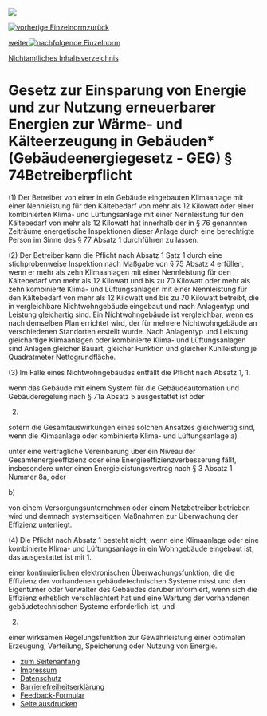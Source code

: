 ![](https://www.gesetze-im-internet.de/img/lay/BfJ_2021_WebSVG_de_de.svg)

[![vorherige Einzelnorm](https://www.gesetze-im-internet.de/img/button/p_left.gif)zurück](https://www.gesetze-im-internet.de/geg/__73.html "zur vorherigen Einzelnorm")

[weiter![nachfolgende Einzelnorm](https://www.gesetze-im-internet.de/img/button/p_right.gif)](https://www.gesetze-im-internet.de/geg/__75.html "zur nachfolgenden Einzelnorm")

[Nichtamtliches Inhaltsverzeichnis](https://www.gesetze-im-internet.de/geg/index.html#BJNR172810020BJNE007601128)

# Gesetz zur Einsparung von Energie und zur Nutzung erneuerbarer Energien zur Wärme- und Kälteerzeugung in Gebäuden\* (Gebäudeenergiegesetz - GEG)  § 74Betreiberpflicht

(1) Der Betreiber von einer in ein Gebäude eingebauten Klimaanlage mit einer Nennleistung für den Kältebedarf von mehr als 12 Kilowatt oder einer kombinierten Klima- und Lüftungsanlage mit einer Nennleistung für den Kältebedarf von mehr als 12 Kilowatt hat innerhalb der in § 76 genannten Zeiträume energetische Inspektionen dieser Anlage durch eine berechtigte Person im Sinne des § 77 Absatz 1 durchführen zu lassen.

(2) Der Betreiber kann die Pflicht nach Absatz 1 Satz 1 durch eine stichprobenweise Inspektion nach Maßgabe von § 75 Absatz 4 erfüllen, wenn er mehr als zehn Klimaanlagen mit einer Nennleistung für den Kältebedarf von mehr als 12 Kilowatt und bis zu 70 Kilowatt oder mehr als zehn kombinierte Klima- und Lüftungsanlagen mit einer Nennleistung für den Kältebedarf von mehr als 12 Kilowatt und bis zu 70 Kilowatt betreibt, die in vergleichbare Nichtwohngebäude eingebaut und nach Anlagentyp und Leistung gleichartig sind. Ein Nichtwohngebäude ist vergleichbar, wenn es nach demselben Plan errichtet wird, der für mehrere Nichtwohngebäude an verschiedenen Standorten erstellt wurde. Nach Anlagentyp und Leistung gleichartige Klimaanlagen oder kombinierte Klima- und Lüftungsanlagen sind Anlagen gleicher Bauart, gleicher Funktion und gleicher Kühlleistung je Quadratmeter Nettogrundfläche.

(3) Im Falle eines Nichtwohngebäudes entfällt die Pflicht nach Absatz 1, 1.

wenn das Gebäude mit einem System für die Gebäudeautomation und Gebäuderegelung nach § 71a Absatz 5 ausgestattet ist oder

2.

sofern die Gesamtauswirkungen eines solchen Ansatzes gleichwertig sind, wenn die Klimaanlage oder kombinierte Klima- und Lüftungsanlage a)

unter eine vertragliche Vereinbarung über ein Niveau der Gesamtenergieeffizienz oder eine Energieeffizienzverbesserung fällt, insbesondere unter einen Energieleistungsvertrag nach § 3 Absatz 1 Nummer 8a, oder

b)

von einem Versorgungsunternehmen oder einem Netzbetreiber betrieben wird und demnach systemseitigen Maßnahmen zur Überwachung der Effizienz unterliegt.

(4) Die Pflicht nach Absatz 1 besteht nicht, wenn eine Klimaanlage oder eine kombinierte Klima- und Lüftungsanlage in ein Wohngebäude eingebaut ist, das ausgestattet ist mit 1.

einer kontinuierlichen elektronischen Überwachungsfunktion, die die Effizienz der vorhandenen gebäudetechnischen Systeme misst und den Eigentümer oder Verwalter des Gebäudes darüber informiert, wenn sich die Effizienz erheblich verschlechtert hat und eine Wartung der vorhandenen gebäudetechnischen Systeme erforderlich ist, und

2.

einer wirksamen Regelungsfunktion zur Gewährleistung einer optimalen Erzeugung, Verteilung, Speicherung oder Nutzung von Energie.

- [zum Seitenanfang](https://www.gesetze-im-internet.de/geg/__74.html#Seitenanfang)
- [Impressum](https://www.gesetze-im-internet.de/impressum.html)
- [Datenschutz](https://www.gesetze-im-internet.de/datenschutz.html "Datenschutz")
- [Barrierefreiheitserklärung](https://www.gesetze-im-internet.de/barrierefreiheit.html "Erklärung zur Barrierefreiheit")
- [Feedback-Formular](https://www.gesetze-im-internet.de/feedbackformular.html "Barriere melden")
- [Seite ausdrucken](javascript:window.print())